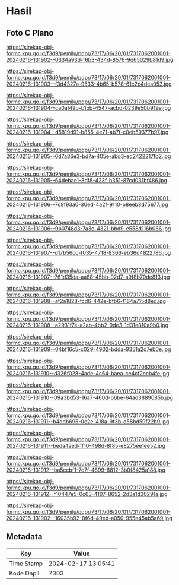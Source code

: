 # Hasil

## Foto C Plano

https://sirekap-obj-formc.kpu.go.id/f3d9/pemilu/pdpr/73/17/06/20/01/7317062001001-20240216-131902--0334a93d-f6b3-434d-8576-9d65029b81d9.jpg

https://sirekap-obj-formc.kpu.go.id/f3d9/pemilu/pdpr/73/17/06/20/01/7317062001001-20240216-131903--f3d4327a-9533-4b65-b578-61c2c4dea053.jpg

https://sirekap-obj-formc.kpu.go.id/f3d9/pemilu/pdpr/73/17/06/20/01/7317062001001-20240216-131904--ca0af49b-b1bb-4547-acbd-0239e50b919e.jpg

https://sirekap-obj-formc.kpu.go.id/f3d9/pemilu/pdpr/73/17/06/20/01/7317062001001-20240216-131904--d5819d91-b855-4e71-ab7f-c0eb59377b97.jpg

https://sirekap-obj-formc.kpu.go.id/f3d9/pemilu/pdpr/73/17/06/20/01/7317062001001-20240216-131905--6d7a86e3-bd7a-405e-abd3-ed2422217fb2.jpg

https://sirekap-obj-formc.kpu.go.id/f3d9/pemilu/pdpr/73/17/06/20/01/7317062001001-20240216-131905--64debae1-8df8-423f-b351-87cd031bf486.jpg

https://sirekap-obj-formc.kpu.go.id/f3d9/pemilu/pdpr/73/17/06/20/01/7317062001001-20240216-131906--7c8f93a0-30ed-4a2f-9110-b8eeb3d75677.jpg

https://sirekap-obj-formc.kpu.go.id/f3d9/pemilu/pdpr/73/17/06/20/01/7317062001001-20240216-131906--9b0748d3-7a3c-4321-bbd9-e558d116b066.jpg

https://sirekap-obj-formc.kpu.go.id/f3d9/pemilu/pdpr/73/17/06/20/01/7317062001001-20240216-131907--d17b56cc-f035-4718-8366-eb36d4822786.jpg

https://sirekap-obj-formc.kpu.go.id/f3d9/pemilu/pdpr/73/17/06/20/01/7317062001001-20240216-131907--761d35da-aa88-45bb-92d7-a9f8b70de813.jpg

https://sirekap-obj-formc.kpu.go.id/f3d9/pemilu/pdpr/73/17/06/20/01/7317062001001-20240216-131908--af2a1828-fcd6-442e-bfb6-f164a715d8ed.jpg

https://sirekap-obj-formc.kpu.go.id/f3d9/pemilu/pdpr/73/17/06/20/01/7317062001001-20240216-131908--a2931f7e-a2ab-4bb2-9de3-1d31e810a9b0.jpg

https://sirekap-obj-formc.kpu.go.id/f3d9/pemilu/pdpr/73/17/06/20/01/7317062001001-20240216-131909--04bf16c5-c029-4902-bdda-9351a2d7eb0e.jpg

https://sirekap-obj-formc.kpu.go.id/f3d9/pemilu/pdpr/73/17/06/20/01/7317062001001-20240216-131910--d326f028-4ade-4c64-baea-ce4cf2ecb4fe.jpg

https://sirekap-obj-formc.kpu.go.id/f3d9/pemilu/pdpr/73/17/06/20/01/7317062001001-20240216-131910--09a3bd53-16a7-460d-b6be-64ad3889085b.jpg

https://sirekap-obj-formc.kpu.go.id/f3d9/pemilu/pdpr/73/17/06/20/01/7317062001001-20240216-131911--b4ddb695-0c2e-418a-9f3b-d58bd59f22b9.jpg

https://sirekap-obj-formc.kpu.go.id/f3d9/pemilu/pdpr/73/17/06/20/01/7317062001001-20240216-131911--beda4aed-ff10-498d-8f85-e8275ee1ee52.jpg

https://sirekap-obj-formc.kpu.go.id/f3d9/pemilu/pdpr/73/17/06/20/01/7317062001001-20240216-131912--ba5ccbf1-7c7f-4899-8812-3b0f8425a188.jpg

https://sirekap-obj-formc.kpu.go.id/f3d9/pemilu/pdpr/73/17/06/20/01/7317062001001-20240216-131912--f10447e5-0c63-4107-8652-2d3a1d30291a.jpg

https://sirekap-obj-formc.kpu.go.id/f3d9/pemilu/pdpr/73/17/06/20/01/7317062001001-20240216-131902--16035b92-8f6d-49ed-a050-955e45ab5a69.jpg


## Metadata

| Key        | Value               |
| ---------- | ------------------- |
| Time Stamp | 2024-02-17 13:05:41 |
| Kode Dapil | 7303                |



